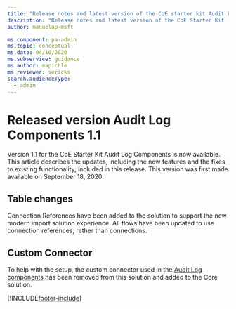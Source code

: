 ```yaml
---
title: "Release notes and latest version of the CoE starter kit Audit Log components 1.1 | MicrosoftDocs"
description: "Release notes and latest version of the CoE Starter Kit (ver 1.1)."
author: manuelap-msft

ms.component: pa-admin
ms.topic: conceptual
ms.date: 04/10/2020
ms.subservice: guidance
ms.author: mapichle
ms.reviewer: sericks
search.audienceType: 
  - admin
---
```


# Released version Audit Log Components 1.1

Version 1.1 for the CoE Starter Kit Audit Log Components is now available. This article describes the updates, including the new features and the fixes to existing functionality, included in this release. This version was first made available on September 18, 2020.

## Table changes

Connection References have been added to the solution to support the new modern import solution experience. All flows have been updated to use connection references, rather than connections.

## Custom Connector

To help with the setup, the custom connector used in the [Audit Log components](../setup-auditlog.md) has been removed from this solution and added to the Core solution.


[!INCLUDE[footer-include](../../../includes/footer-banner.md)]
